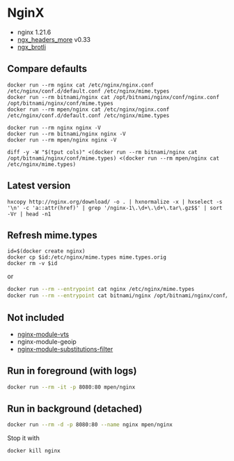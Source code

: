 # NginX

- nginx 1.21.6
- [ngx_headers_more](https://github.com/openresty/headers-more-nginx-module) v0.33
- [ngx_brotli](https://github.com/google/ngx_brotli)


## Compare defaults

```shell script
docker run --rm nginx cat /etc/nginx/nginx.conf /etc/nginx/conf.d/default.conf /etc/nginx/mime.types
docker run --rm bitnami/nginx cat /opt/bitnami/nginx/conf/nginx.conf /opt/bitnami/nginx/conf/mime.types
docker run --rm mpen/nginx cat /etc/nginx/nginx.conf /etc/nginx/conf.d/default.conf /etc/nginx/mime.types

docker run --rm nginx nginx -V
docker run --rm bitnami/nginx nginx -V
docker run --rm mpen/nginx nginx -V

diff -y -W "$(tput cols)" <(docker run --rm bitnami/nginx cat /opt/bitnami/nginx/conf/mime.types) <(docker run --rm mpen/nginx cat /etc/nginx/mime.types)
```

## Latest version

```shell script
hxcopy http://nginx.org/download/ -o . | hxnormalize -x | hxselect -s '\n' -c 'a::attr(href)' | grep '/nginx-1\.\d+\.\d+\.tar\.gz$$' | sort -Vr | head -n1
```

## Refresh mime.types

```shell
id=$(docker create nginx)
docker cp $id:/etc/nginx/mime.types mime.types.orig
docker rm -v $id
```

or

```sh
docker run --rm --entrypoint cat nginx /etc/nginx/mime.types
docker run --rm --entrypoint cat bitnami/nginx /opt/bitnami/nginx/conf/mime.types
```

## Not included

- [nginx-module-vts](https://github.com/vozlt/nginx-module-vts)
- nginx-module-geoip
- [nginx-module-substitutions-filter](https://github.com/yaoweibin/ngx_http_substitutions_filter_module)


## Run in foreground (with logs)

```sh
docker run --rm -it -p 8080:80 mpen/nginx
```

## Run in background (detached)

```sh
docker run --rm -d -p 8080:80 --name nginx mpen/nginx
```

Stop it with

```sh
docker kill nginx
```
